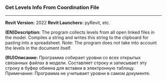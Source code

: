 ### Get Levels Info From Coordination File
---
**Revit Version:** 2022
**Revit Launchers:** pyRevit, etc.

**(EN)Description:** The program collects levels from all open linked files in the model. Compiles a string and writes this string to the clipboard for pasting into a spreadsheet.
Note: The program does not take into account the levels in the document itself.

**(RU)Описание:** Программа собирает уровни со всех открытых связанных файлах в модели. Составляет строку и записывает эту строку в буфер обмена для вставки в электронную таблицу.
Примечание: Программа не учитывает уровни в самом документе.


